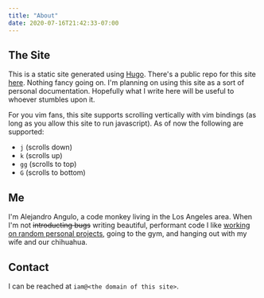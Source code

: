 ```yaml
---
title: "About"
date: 2020-07-16T21:42:33-07:00
---
```


## The Site

This is a static site generated using [Hugo](https://gohugo.io/). There's a
public repo for this site
[here](https://git.alejandr0angul0.dev/alejandro-angulo/alejandr0angul0.dev).
Nothing fancy going on. I'm planning on using this site as a sort of personal
documentation. Hopefully what I write here will be useful to whoever stumbles
upon it.

For you vim fans, this site supports scrolling vertically with vim bindings (as
long as you allow this site to run javascript). As of now the following are
supported:

- `j` (scrolls down)
- `k` (scrolls up)
- `gg` (scrolls to top)
- `G` (scrolls to bottom)

## Me

I'm Alejandro Angulo, a code monkey living in the Los Angeles area. When I'm
not ~~introducting bugs~~ writing beautiful, performant code I like [working on
random personal
projects](https://git.alejandr0angul0.dev/alejandro-angulo/qmk_firmware/),
going to the gym, and hanging out with my wife and our chihuahua.

## Contact

I can be reached at `iam@<the domain of this site>`.
